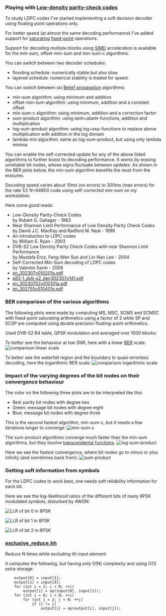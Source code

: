 
### Playing with [Low-density parity-check codes](https://en.wikipedia.org/wiki/Low-density_parity-check_code)

To study LDPC codes I've started implementing a soft decision decoder using floating point operations only.

For better speed (at almost the same decoding performance) I've added support for [saturating](https://en.wikipedia.org/wiki/Saturation_arithmetic) [fixed-point](https://en.wikipedia.org/wiki/Fixed-point_arithmetic) operations.

Support for decoding multiple blocks using [SIMD](https://en.wikipedia.org/wiki/SIMD) acceleration is available for the min-sum, offset-min-sum and min-sum-c algorithms.

You can switch between two decoder schedules:

* flooding schedule: numerically stable but also slow.
* layered schedule: numerical stability is traded for speed.

You can switch between six [Belief propagation](https://en.wikipedia.org/wiki/Belief_propagation) algorithms:

* min-sum algorithm: using minimum and addition
* offset-min-sum algorithm: using minimum, addition and a constant offset
* min-sum-c algorithm: using minimum, addition and a correction factor
* sum-product algorithm: using tanh+atanh-functions, addition and multiplication
* log-sum-product algorithm: using log+exp-functions to replace above multiplication with addition in the log domain
* lambda-min algorithm: same as log-sum-product, but using only lambda minima

You can enable the self-corrected update for any of the above listed algorithms to further boost its decoding performance.
It works by erasing unreliable bit nodes, whose signs fluctuate between updates.
As shown in the BER plots below, the min-sum algorithm benefits the most from the erasures.

Decoding speed varies about 10ms (no errors) to 300ms (max errors) for the rate 1/2 N=64800 code using self-corrected min-sum on my workstation.

Here some good reads:
* Low-Density Parity-Check Codes  
by Robert G. Gallager - 1963
* Near Shannon Limit Performance of Low Density Parity Check Codes  
by David J.C. MacKay and Radford M. Neal - 1996
* An introduction to LDPC codes  
by William E. Ryan - 2003
* DVB-S2 Low Density Parity Check Codes with near Shannon Limit Performance  
by Mustafa Eroz, Feng-Wen Sun and Lin-Nan Lee - 2004
* Self-Corrected Min-Sum decoding of LDPC codes  
by Valentin Savin - 2008
* [en_302307v010201p.pdf](http://www.etsi.org/deliver/etsi_en/302300_302399/302307/01.02.01_60/en_302307v010201p.pdf)
* [a83-1_dvb-s2_den302307v141.pdf](https://www.dvb.org/resources/public/standards/a83-1_dvb-s2_den302307v141.pdf)
* [en_30230702v010101a.pdf](http://www.etsi.org/deliver/etsi_en/302300_302399/30230702/01.01.01_20/en_30230702v010101a.pdf)
* [en_302755v010401p.pdf](https://www.etsi.org/deliver/etsi_en/302700_302799/302755/01.04.01_60/en_302755v010401p.pdf)

### BER comparison of the various algorithms

The following plots were made by computing MS, MSC, SCMS and SCMSC with fixed-point saturating arithmetics using a factor of 2 while SP and SCSP are computed using double precision floating-point arithmetics.

Used DVB-S2 B4 table, QPSK modulation and averaged over 1000 blocks:

To better see the behaviour at low SNR, here with a linear [BER](https://en.wikipedia.org/wiki/Bit_error_rate) scale:
![comparison linear scale](comparison_factor_2_S2_B4_QPSK_1000_lin_scale.png)

To better see the waterfall region and the boundary to quasi-errorless decoding, here the logarithmic BER scale:
![comparison logarithmic scale](comparison_factor_2_S2_B4_QPSK_1000_log_scale.png)

### Impact of the varying degrees of the bit nodes on their convergence behaviour

The color on the following three plots are to be interpreted like this:
* Red: parity bit nodes with degree two
* Green: message bit nodes with degree eight
* Blue: message bit nodes with degree three

This is the second fastest algorithm, min-sum-c, but it needs a few iterations longer to converge:
![min-sum-c](min-sum-c.png)

The sum-product algorithms converge much faster than the min-sum algorithms, but they involve [transcendental functions](https://en.wikipedia.org/wiki/Transcendental_function).
![log-sum-product](log-sum-product.png)

Here we see the fastest convergence, where bit nodes go to minus or plus infinity (and sometimes back from):
![sum-product](sum-product.png)

### Getting soft information from symbols

For the LDPC codes to work best, one needs soft reliability information for each bit.

Here we see the log-likelihood ratios of the different bits of many 8PSK modulated symbols, disturbed by AWGN:

![LLR of bit 0 in 8PSK](llr_bit0_8psk.png)

![LLR of bit 1 in 8PSK](llr_bit1_8psk.png)

![LLR of bit 2 in 8PSK](llr_bit2_8psk.png)

### [exclusive_reduce.hh](exclusive_reduce.hh)

Reduce N times while excluding ith input element

It computes the following, but having only O(N) complexity and using O(1) extra storage:

```
	output[0] = input[1];
	output[1] = input[0];
	for (int i = 2; i < N; ++i)
		output[i] = op(input[0], input[1]);
	for (int i = 0; i < N; ++i)
		for (int j = 2; j < N; ++j)
			if (i != j)
				output[i] = op(output[i], input[j]);
```


